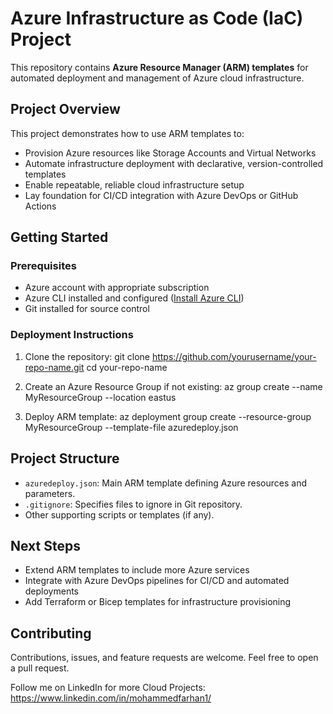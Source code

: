 # Azure Infrastructure as Code (IaC) Project

This repository contains **Azure Resource Manager (ARM) templates** for automated deployment and management of Azure cloud infrastructure.

## Project Overview

This project demonstrates how to use ARM templates to:
- Provision Azure resources like Storage Accounts and Virtual Networks
- Automate infrastructure deployment with declarative, version-controlled templates
- Enable repeatable, reliable cloud infrastructure setup
- Lay foundation for CI/CD integration with Azure DevOps or GitHub Actions

## Getting Started

### Prerequisites

- Azure account with appropriate subscription
- Azure CLI installed and configured ([Install Azure CLI](https://learn.microsoft.com/en-us/cli/azure/install-azure-cli))
- Git installed for source control

### Deployment Instructions

1. Clone the repository:
git clone https://github.com/yourusername/your-repo-name.git
cd your-repo-name


2. Create an Azure Resource Group if not existing:
az group create --name MyResourceGroup --location eastus


3. Deploy ARM template:
az deployment group create --resource-group MyResourceGroup --template-file azuredeploy.json


## Project Structure

- `azuredeploy.json`: Main ARM template defining Azure resources and parameters.
- `.gitignore`: Specifies files to ignore in Git repository.
- Other supporting scripts or templates (if any).

## Next Steps

- Extend ARM templates to include more Azure services
- Integrate with Azure DevOps pipelines for CI/CD and automated deployments
- Add Terraform or Bicep templates for infrastructure provisioning

## Contributing

Contributions, issues, and feature requests are welcome. Feel free to open a pull request.

Follow me on LinkedIn for more Cloud Projects:
https://www.linkedin.com/in/mohammedfarhan1/
